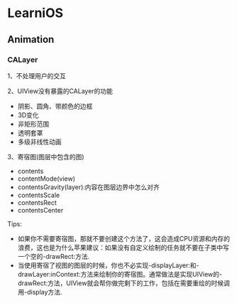 # LearniOS

## Animation

### CALayer

 1、不处理用户的交互
 
 2、UIView没有暴露的CALayer的功能
 
* 阴影、圆角、带颜色的边框
* 3D变化
* 非矩形范围
* 透明套罩
* 多级非线性动画

3、寄宿图(图层中包含的图)

* contents
* contentMode(view)
* contentsGravity(layer):内容在图层边界中怎么对齐
* contentsScale
* contentsRect
* contentsCenter

Tips:

* 如果你不需要寄宿图，那就不要创建这个方法了，这会造成CPU资源和内存的浪费，这也是为什么苹果建议：如果没有自定义绘制的任务就不要在子类中写一个空的-drawRect:方法.
* 当使用寄宿了视图的图层的时候，你也不必实现-displayLayer:和-drawLayer:inContext:方法来绘制你的寄宿图。通常做法是实现UIView的-drawRect:方法，UIView就会帮你做完剩下的工作，包括在需要重绘的时候调用-display方法.

